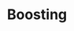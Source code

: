 ---
title: "Boosting"

categories: ['']

tags: ['Boosting']

arabic: ['التعزيز']

publishers: ['معجم مصطلحات التعلم الآلي والتعلم العميق وعلم البيانات']

types: "word"

slug: ""
---